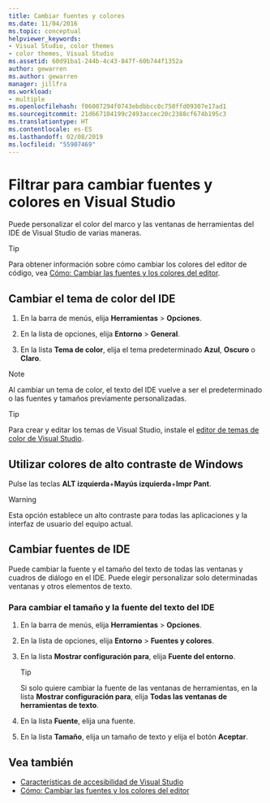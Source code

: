 ```yaml
---
title: Cambiar fuentes y colores
ms.date: 11/04/2016
ms.topic: conceptual
helpviewer_keywords:
- Visual Studio, color themes
- color themes, Visual Studio
ms.assetid: 60d91ba1-244b-4c43-847f-60b744f1352a
author: gewarren
ms.author: gewarren
manager: jillfra
ms.workload:
- multiple
ms.openlocfilehash: f06007294f0743ebdbbcc0c750ffd09307e17ad1
ms.sourcegitcommit: 21d667104199c2493accec20c2388cf674b195c3
ms.translationtype: HT
ms.contentlocale: es-ES
ms.lasthandoff: 02/08/2019
ms.locfileid: "55907469"
---
```

# <a name="how-to-change-fonts-and-colors-in-visual-studio"></a>Filtrar para cambiar fuentes y colores en Visual Studio

Puede personalizar el color del marco y las ventanas de herramientas del IDE de Visual Studio de varias maneras.

> [!TIP]
> Para obtener información sobre cómo cambiar los colores del editor de código, vea [Cómo: Cambiar las fuentes y los colores del editor](../ide/reference/how-to-change-fonts-and-colors-in-the-editor.md).

## <a name="change-the-color-theme-of-the-ide"></a>Cambiar el tema de color del IDE

1. En la barra de menús, elija **Herramientas** > **Opciones**.

1. En la lista de opciones, elija **Entorno** > **General**.

1. En la lista **Tema de color**, elija el tema predeterminado **Azul**, **Oscuro** o **Claro**.

> [!NOTE]
> Al cambiar un tema de color, el texto del IDE vuelve a ser el predeterminado o las fuentes y tamaños previamente personalizadas.

> [!TIP]
> Para crear y editar los temas de Visual Studio, instale el [editor de temas de color de Visual Studio](https://marketplace.visualstudio.com/items?itemName=VisualStudioPlatformTeam.VisualStudio2017ColorThemeEditor).

## <a name="use-windows-high-contrast-colors"></a>Utilizar colores de alto contraste de Windows

Pulse las teclas **ALT izquierda**+**Mayús izquierda**+**Impr Pant**.

> [!WARNING]
> Esta opción establece un alto contraste para todas las aplicaciones y la interfaz de usuario del equipo actual.

## <a name="change-ide-fonts"></a>Cambiar fuentes de IDE

Puede cambiar la fuente y el tamaño del texto de todas las ventanas y cuadros de diálogo en el IDE. Puede elegir personalizar solo determinadas ventanas y otros elementos de texto.

### <a name="to-change-the-font-and-size-of-all-text-in-the-ide"></a>Para cambiar el tamaño y la fuente del texto del IDE

1. En la barra de menús, elija **Herramientas** > **Opciones**.

1. En la lista de opciones, elija **Entorno** > **Fuentes y colores**.

1. En la lista **Mostrar configuración para**, elija **Fuente del entorno**.

    > [!TIP]
    > Si solo quiere cambiar la fuente de las ventanas de herramientas, en la lista **Mostrar configuración para**, elija **Todas las ventanas de herramientas de texto**.

1. En la lista **Fuente**, elija una fuente.

1. En la lista **Tamaño**, elija un tamaño de texto y elija el botón **Aceptar**.

## <a name="see-also"></a>Vea también

- [Características de accesibilidad de Visual Studio](../ide/reference/accessibility-features-of-visual-studio.md)
- [Cómo: Cambiar las fuentes y los colores del editor](../ide/reference/how-to-change-fonts-and-colors-in-the-editor.md)